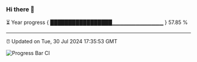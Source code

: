 ### Hi there 👋

⏳ Year progress { █████████████████▁▁▁▁▁▁▁▁▁▁▁▁▁ } 57.85 %

---

⏰ Updated on Tue, 30 Jul 2024 17:35:53 GMT

![Progress Bar CI](https://github.com/IshwaranRudhara/GIT-ACTION/workflows/Progress%20Bar%20CI/badge.svg)
